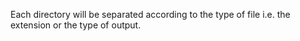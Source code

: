 Each directory will be separated according to the type of file i.e. the extension or the type of output.
